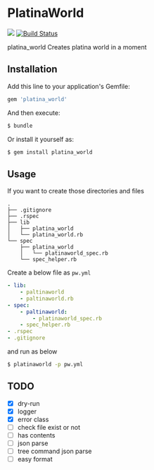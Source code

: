 # PlatinaWorld

<a href="https://codeclimate.com/github/ganmacs/platina_world"><img src="https://codeclimate.com/github/ganmacs/platina_world/badges/gpa.svg" /></a>
[![Build Status](https://travis-ci.org/ganmacs/platina_world.svg)](https://travis-ci.org/ganmacs/platina_world)

platina_world Creates platina world in a moment

## Installation

Add this line to your application's Gemfile:

```ruby
gem 'platina_world'
```

And then execute:

```bash
$ bundle
```

Or install it yourself as:

```bash
$ gem install platina_world
```

## Usage

If you want to create those directories and files

```
.
├── .gitignore
├── .rspec
├── lib
│   ├── platina_world
│   └── platina_world.rb
└── spec
    ├── platina_world
    │   └── platinaworld_spec.rb
    └── spec_helper.rb
```

Create a below file as `pw.yml`

```yml
- lib:
    - paltinaworld
    - paltinaworld.rb
- spec:
    - paltinaworld:
        - platinaworld_spec.rb
    - spec_helper.rb
- .rspec
- .gitignore
```

and run as below

```bash
$ platinaworld -p pw.yml
```


## TODO

- [x] dry-run
- [x] logger
- [x] error class
- [ ] check file exist or not
- [ ] has contents
- [ ] json parse
- [ ] tree command json parse
- [ ] easy format

